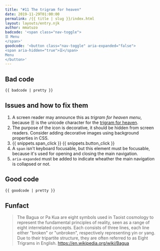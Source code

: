 ```yaml
---
title: "#11 The trigram for heaven"
date: 2019-11-29T01:00:00
permalink: /{{ title | slug }}/index.html
layout: layouts/entry.njk
author: mmatuzo
badcode: '<span class="nav-toggle">
☰ Menu
</span>'
goodcode: '<button class="nav-toggle" aria-expanded="false">
<span aria-hidden="true">☰</span> 
Menu
</button>'
---
```



<div class="section bad">

## Bad code

```html
{{ badcode | pretty }}
```
</div>

<div class="section">

## Issues and how to fix them

1. A screen reader may announce this as _trigram for heaven menu_, because ☰ is the unicode character for the [trigram for heaven](https://en.wikipedia.org/wiki/Bagua).
1. The purpose of the icon is decorative, it should be hidden from screen readers. Consider adding decorative images using background properties in CSS.
1. {{ snippets.span_click }} {{ snippets.button_click }}
1. A `span` isn't keyboard focusable, but this element must be focusable, because it's used for opening and closing the main navigation.
1. `aria-expanded` must be added to indicate wheather the main navigation is collapsed or not.

<div class="section">

## Good code

```html
{{ goodcode | pretty }}
```
</div>

<div class="section">

## Funfact

> The Bagua or Pa Kua are eight symbols used in Taoist cosmology to represent the fundamental principles of reality, seen as a range of eight interrelated concepts. Each consists of three lines, each line either "broken" or "unbroken", respectively representing yin or yang. Due to their tripartite structure, they are often referred to as Eight Trigrams in English.
<https://en.wikipedia.org/wiki/Bagua>

</div>
